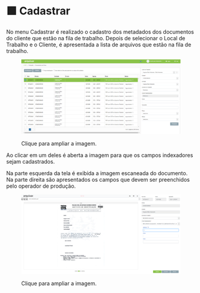 # 🟩 Cadastrar

No menu Cadastrar é realizado o cadastro dos metadados dos documentos do cliente que estão na fila de trabalho. Depois de selecionar o Local de Trabalho e o Cliente, é apresentada a lista de arquivos que estão na fila de trabalho.&#x20;

<figure><img src="../.gitbook/assets/producao1.png" alt=""><figcaption><p>Clique para ampliar a imagem.</p></figcaption></figure>

Ao clicar em um deles é aberta a imagem para que os campos indexadores sejam cadastrados.&#x20;

Na parte esquerda da tela é exibida a imagem escaneada do documento. Na parte direita são apresentados os campos que devem ser preenchidos pelo operador de produção. &#x20;

<figure><img src="../.gitbook/assets/producao2.png" alt=""><figcaption><p>Clique para ampliar a imagem.</p></figcaption></figure>
